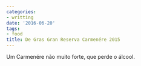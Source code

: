 ```yaml
---
categories:
- writting
date: '2016-06-20'
tags:
- food
title: De Gras Gran Reserva Carmenére 2015
---
```


Um Carmenére não muito forte, que perde o álcool.

